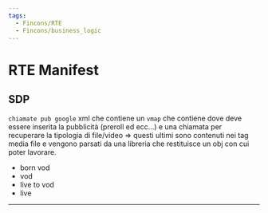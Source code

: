 ```yaml
---
tags:
  - Fincons/RTE
  - Fincons/business_logic
---
```


# RTE Manifest

## SDP

`chiamate pub google` xml che contiene un `vmap` che contiene dove deve essere inserita la pubblicità (preroll ed ecc...) e una chiamata per recuperare la tipologia di file/video => questi ultimi sono contenuti nei tag media file e vengono parsati da una libreria che restituisce un obj con cui poter lavorare.

- born vod
- vod
- live to vod
- live

---
